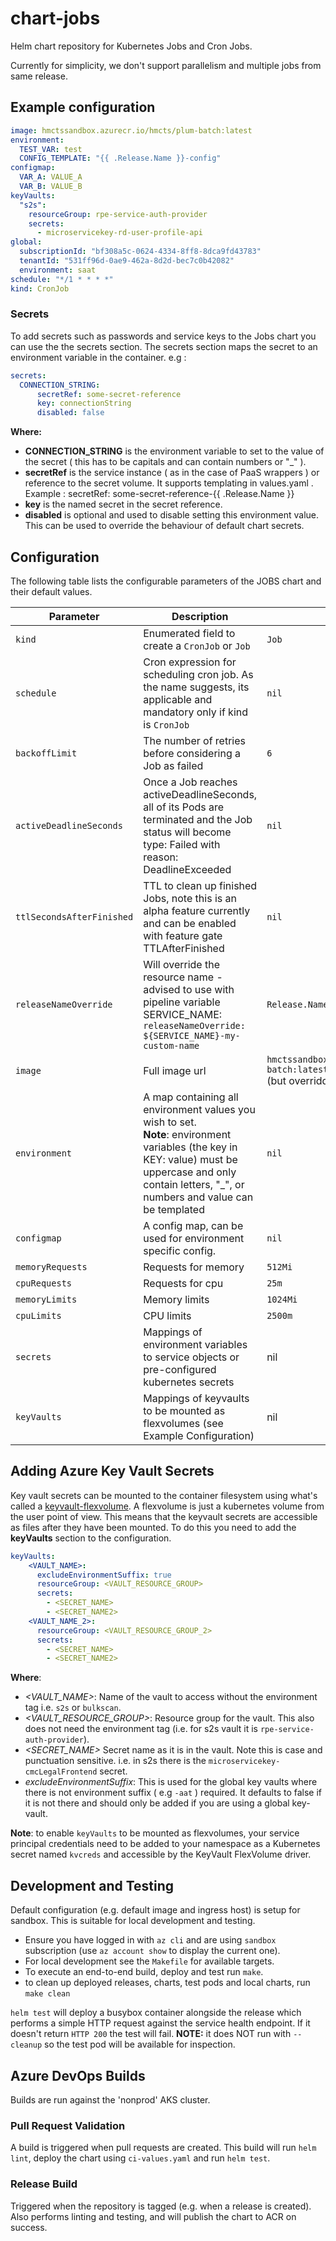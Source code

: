 # chart-jobs

Helm chart repository for Kubernetes Jobs and Cron Jobs.

Currently for simplicity, we don't support parallelism and multiple jobs from same release.

## Example configuration

```yaml
image: hmctssandbox.azurecr.io/hmcts/plum-batch:latest
environment:
  TEST_VAR: test
  CONFIG_TEMPLATE: "{{ .Release.Name }}-config"
configmap:
  VAR_A: VALUE_A
  VAR_B: VALUE_B
keyVaults:
  "s2s":
    resourceGroup: rpe-service-auth-provider
    secrets:
      - microservicekey-rd-user-profile-api
global:
  subscriptionId: "bf308a5c-0624-4334-8ff8-8dca9fd43783"
  tenantId: "531ff96d-0ae9-462a-8d2d-bec7c0b42082"
  environment: saat
schedule: "*/1 * * * *"
kind: CronJob
```

### Secrets
To add secrets such as passwords and service keys to the Jobs chart you can use the the secrets section.
The secrets section maps the secret to an environment variable in the container.
e.g :
```yaml
secrets: 
  CONNECTION_STRING:
      secretRef: some-secret-reference
      key: connectionString
      disabled: false
```
**Where:**
- **CONNECTION_STRING** is the environment variable to set to the value of the secret ( this has to be capitals and can contain numbers or "_" ).
- **secretRef** is the service instance ( as in the case of PaaS wrappers ) or reference to the secret volume. It supports templating in values.yaml . Example : secretRef: some-secret-reference-{{ .Release.Name }}
- **key** is the named secret in the secret reference.
- **disabled** is optional and used to disable setting this environment value. This can be used to override the behaviour of default chart secrets. 


## Configuration

The following table lists the configurable parameters of the JOBS chart and their default values.

| Parameter                  | Description                                | Default  |
| -------------------------- | ------------------------------------------ | ----- |
| `kind`                     | Enumerated field to create a `CronJob` or `Job`     | `Job`     |
| `schedule`                 | Cron expression for scheduling cron job. As the name suggests, its applicable and mandatory only if kind is `CronJob`    | `nil`     |
| `backoffLimit`             | The number of retries before considering a Job as failed   | `6`     |
| `activeDeadlineSeconds`    | Once a Job reaches activeDeadlineSeconds, all of its Pods are terminated and the Job status will become type: Failed with reason: DeadlineExceeded    | `nil`     |
| `ttlSecondsAfterFinished`  | TTL to clean up finished Jobs, note this is an alpha feature currently and can be enabled with feature gate TTLAfterFinished | `nil`     |
| `releaseNameOverride`      | Will override the resource name - advised to use with pipeline variable SERVICE_NAME: `releaseNameOverride: ${SERVICE_NAME}-my-custom-name`      | `Release.Name-Chart.Name`     |
| `image`                    | Full image url | `hmctssandbox.azurecr.io/hmcts/plum-batch:latest`<br>(but overridden by pipeline) |
| `environment`              |  A map containing all environment values you wish to set. <br> **Note**: environment variables (the key in KEY: value) must be uppercase and only contain letters,  "_", or numbers and value can be templated | `nil`|
| `configmap`                | A config map, can be used for environment specific config.| `nil`|
| `memoryRequests`           | Requests for memory | `512Mi`|
| `cpuRequests`              | Requests for cpu | `25m`|
| `memoryLimits`             | Memory limits| `1024Mi`|
| `cpuLimits`                | CPU limits | `2500m`|
| `secrets`                  | Mappings of environment variables to service objects or pre-configured kubernetes secrets |  nil |
| `keyVaults`                | Mappings of keyvaults to be mounted as flexvolumes (see Example Configuration) |  nil |

## Adding Azure Key Vault Secrets
Key vault secrets can be mounted to the container filesystem using what's called a [keyvault-flexvolume](https://github.com/Azure/kubernetes-keyvault-flexvol). A flexvolume is just a kubernetes volume from the user point of view. This means that the keyvault secrets are accessible as files after they have been mounted.
To do this you need to add the **keyVaults** section to the configuration.
```yaml
keyVaults:
    <VAULT_NAME>:
      excludeEnvironmentSuffix: true
      resourceGroup: <VAULT_RESOURCE_GROUP>
      secrets:
        - <SECRET_NAME>
        - <SECRET_NAME2>
    <VAULT_NAME_2>:
      resourceGroup: <VAULT_RESOURCE_GROUP_2>
      secrets:
        - <SECRET_NAME>
        - <SECRET_NAME2>
```
**Where**:
- *<VAULT_NAME>*: Name of the vault to access without the environment tag i.e. `s2s` or `bulkscan`.
- *<VAULT_RESOURCE_GROUP>*: Resource group for the vault. This also does not need the environment tag (i.e. for s2s vault it is `rpe-service-auth-provider`).
- *<SECRET_NAME>* Secret name as it is in the vault. Note this is case and punctuation sensitive. i.e. in s2s there is the `microservicekey-cmcLegalFrontend` secret.
- *excludeEnvironmentSuffix*: This is used for the global key vaults where there is not environment suffix ( e.g `-aat` ) required. It defaults to false if it is not there and should only be added if you are using a global key-vault.

**Note**: to enable `keyVaults` to be mounted as flexvolumes, your service principal credentials need to be added to your namespace as a Kubernetes secret named `kvcreds` and accessible by the KeyVault FlexVolume driver. 

## Development and Testing

Default configuration (e.g. default image and ingress host) is setup for sandbox. This is suitable for local development and testing.

- Ensure you have logged in with `az cli` and are using `sandbox` subscription (use `az account show` to display the current one).
- For local development see the `Makefile` for available targets.
- To execute an end-to-end build, deploy and test run `make`.
- to clean up deployed releases, charts, test pods and local charts, run `make clean`

`helm test` will deploy a busybox container alongside the release which performs a simple HTTP request against the service health endpoint. If it doesn't return `HTTP 200` the test will fail. **NOTE:** it does NOT run with `--cleanup` so the test pod will be available for inspection.

## Azure DevOps Builds

Builds are run against the 'nonprod' AKS cluster.

### Pull Request Validation

A build is triggered when pull requests are created. This build will run `helm lint`, deploy the chart using `ci-values.yaml` and run `helm test`.

### Release Build

Triggered when the repository is tagged (e.g. when a release is created). Also performs linting and testing, and will publish the chart to ACR on success.

